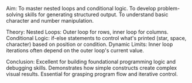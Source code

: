 Aim:
    To master nested loops and conditional logic.
    To develop problem-solving skills for generating structured output.
    To understand basic character and number manipulation.
    
Theory:
    Nested Loops: Outer loop for rows, inner loop for columns.
    Conditional Logic: if-else statements to control what's printed (star, space, character) based on position or condition.
    Dynamic Limits: Inner loop iterations often depend on the outer loop's current value.
    
Conclusion:
    Excellent for building foundational programming logic and debugging skills.
    Demonstrates how simple constructs create complex visual results.
    Essential for grasping program flow and iterative control.
